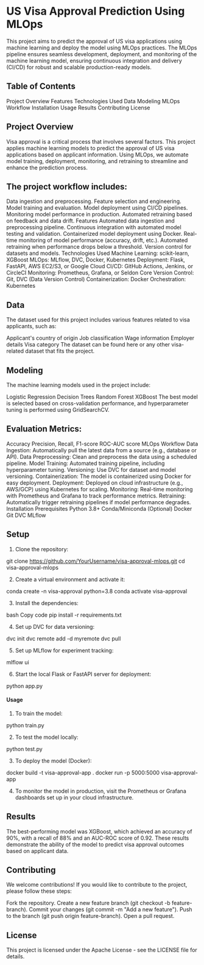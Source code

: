 # US Visa Approval Prediction Using MLOps

This project aims to predict the approval of US visa applications using machine learning and deploy the model using MLOps practices. The MLOps pipeline ensures seamless development, deployment, and monitoring of the machine learning model, ensuring continuous integration and delivery (CI/CD) for robust and scalable production-ready models.

## Table of Contents
Project Overview
Features
Technologies Used
Data
Modeling
MLOps Workflow
Installation
Usage
Results
Contributing
License

## Project Overview
Visa approval is a critical process that involves several factors. This project applies machine learning models to predict the approval of US visa applications based on applicant information. Using MLOps, we automate model training, deployment, monitoring, and retraining to streamline and enhance the prediction process.

## The project workflow includes:

Data ingestion and preprocessing.
Feature selection and engineering.
Model training and evaluation.
Model deployment using CI/CD pipelines.
Monitoring model performance in production.
Automated retraining based on feedback and data drift.
Features
Automated data ingestion and preprocessing pipeline.
Continuous integration with automated model testing and validation.
Containerized model deployment using Docker.
Real-time monitoring of model performance (accuracy, drift, etc.).
Automated retraining when performance drops below a threshold.
Version control for datasets and models.
Technologies Used
Machine Learning: scikit-learn, XGBoost
MLOps: MLflow, DVC, Docker, Kubernetes
Deployment: Flask, FastAPI, AWS EC2/S3, or Google Cloud
CI/CD: GitHub Actions, Jenkins, or CircleCI
Monitoring: Prometheus, Grafana, or Seldon Core
Version Control: Git, DVC (Data Version Control)
Containerization: Docker
Orchestration: Kubernetes

## Data
The dataset used for this project includes various features related to visa applicants, such as:

Applicant's country of origin
Job classification
Wage information
Employer details
Visa category
The dataset can be found here or any other visa-related dataset that fits the project.

## Modeling
The machine learning models used in the project include:

Logistic Regression
Decision Trees
Random Forest
XGBoost
The best model is selected based on cross-validation performance, and hyperparameter tuning is performed using GridSearchCV.

## Evaluation Metrics:
Accuracy
Precision, Recall, F1-score
ROC-AUC score
MLOps Workflow
Data Ingestion: Automatically pull the latest data from a source (e.g., database or API).
Data Preprocessing: Clean and preprocess the data using a scheduled pipeline.
Model Training: Automated training pipeline, including hyperparameter tuning.
Versioning: Use DVC for dataset and model versioning.
Containerization: The model is containerized using Docker for easy deployment.
Deployment: Deployed on cloud infrastructure (e.g., AWS/GCP) using Kubernetes for scaling.
Monitoring: Real-time monitoring with Prometheus and Grafana to track performance metrics.
Retraining: Automatically trigger retraining pipelines if model performance degrades.
Installation
Prerequisites
Python 3.8+
Conda/Miniconda (Optional)
Docker
Git
DVC
MLflow
## Setup
1. Clone the repository:

git clone https://github.com/YourUsername/visa-approval-mlops.git
cd visa-approval-mlops

2. Create a virtual environment and activate it:

conda create -n visa-approval python=3.8
conda activate visa-approval

3. Install the dependencies:

bash
Copy code
pip install -r requirements.txt

4. Set up DVC for data versioning:

dvc init
dvc remote add -d myremote <remote-url>
dvc pull

5. Set up MLflow for experiment tracking:

mlflow ui

6. Start the local Flask or FastAPI server for deployment:

python app.py

#### Usage
1. To train the model:

python train.py

2. To test the model locally:

python test.py

3. To deploy the model (Docker):

docker build -t visa-approval-app .
docker run -p 5000:5000 visa-approval-app

4. To monitor the model in production, visit the Prometheus or Grafana dashboards set up in your cloud infrastructure.

## Results
The best-performing model was XGBoost, which achieved an accuracy of 90%, with a recall of 88% and an AUC-ROC score of 0.92. These results demonstrate the ability of the model to predict visa approval outcomes based on applicant data.

## Contributing
We welcome contributions! If you would like to contribute to the project, please follow these steps:

Fork the repository.
Create a new feature branch (git checkout -b feature-branch).
Commit your changes (git commit -m "Add a new feature").
Push to the branch (git push origin feature-branch).
Open a pull request.

## License
This project is licensed under the Apache License - see the LICENSE file for details.

